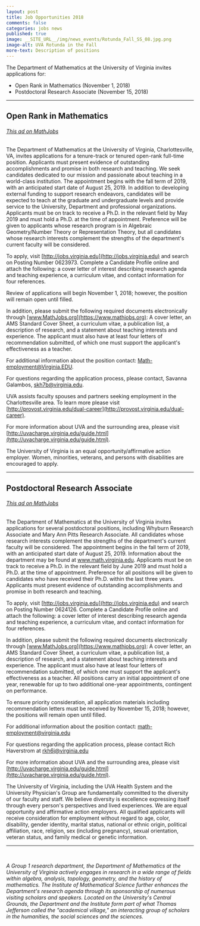 ```yaml
---
layout: post
title: Job Opportunities 2018
comments: false
categories: jobs news 
published: true
image: __SITE_URL__/img/news_events/Rotunda_Fall_SS_08.jpg.png
image-alt: UVA Rotunda in the Fall
more-text: Description of positions
---
```


The Department of Mathematics at the University of Virginia invites applications for: 

- Open Rank in Mathematics (November 1, 2018)
- Postdoctoral Research Associate (November 15, 2018)

<!--more-->

---

## Open Rank in Mathematics

###### [This ad on MathJobs](https://www.mathjobs.org/jobs/jobs/12466)

The Department of Mathematics at the University of Virginia, Charlottesville, VA, invites applications for a tenure-track or tenured open-rank full-time position. Applicants must present evidence of outstanding accomplishments and promise in both research and teaching. We seek candidates dedicated to our mission and passionate about teaching in a world-class institution. The appointment begins with the fall term of 2019, with an anticipated start date of August 25, 2019.
In addition to developing external funding to support research endeavors, candidates will be expected to teach at the graduate and undergraduate levels and provide service to the University, Department and professional organizations. Applicants must be on track to receive a Ph.D. in the relevant field by May 2019 and must hold a Ph.D. at the time of appointment. Preference will be given to applicants whose research program is in Algebraic Geometry/Number Theory or Representation Theory, but all candidates whose research interests complement the strengths of the department's current faculty will be considered.

To apply, visit [http://jobs.virginia.edu](http://jobs.virginia.edu) and search on Posting Number 0623973. Complete a Candidate Profile online and attach the following: a cover letter of interest describing research agenda and teaching experience, a curriculum vitae, and contact information for four references.

Review of applications will begin November 1, 2018; however, the position will remain open until filled.

In addition, please submit the following required documents electronically through [www.MathJobs.org](https://www.mathjobs.org): A cover letter, an AMS Standard Cover Sheet, a curriculum vitae, a publication list, a description of research, and a statement about teaching interests and experience. The applicant must also have at least four letters of recommendation submitted, of which one must support the applicant's effectiveness as a teacher.

For additional information about the position contact: [Math-employment@Virginia.EDU](mailto:Math-employment@Virginia.EDU).

For questions regarding the application process, please contact, Savanna Galambos, [skh7b@virginia.edu](mailto:skh7b@virginia.edu).

UVA assists faculty spouses and partners seeking employment in the Charlottesville area. To learn more please visit [http://provost.virginia.edu/dual-career](http://provost.virginia.edu/dual-career).

For more information about UVA and the surrounding area, please visit [http://uvacharge.virginia.edu/guide.html](http://uvacharge.virginia.edu/guide.html).

The University of Virginia is an equal opportunity/affirmative action employer. Women, minorities, veterans, and persons with disabilities are encouraged to apply.

---

## Postdoctoral Research Associate

###### [This ad on MathJobs](https://www.mathjobs.org/jobs/jobs/12731)

The Department of Mathematics at the University of Virginia invites applications for several postdoctoral positions, including Whyburn Research Associate and Mary Ann Pitts Research Associate. All candidates whose research interests complement the strengths of the department's current faculty will be considered. The appointment begins in the fall term of 2019, with an anticipated start date of August 25, 2019. Information about the department may be found at www.math.virginia.edu.
Applicants must be on track to receive a Ph.D. in the relevant field by June 2019 and must hold a Ph.D. at the time of appointment. Preference for all positions will be given to candidates who have received their Ph.D. within the last three years. Applicants must present evidence of outstanding accomplishments and promise in both research and teaching.

To apply, visit [http://jobs.virginia.edu](http://jobs.virginia.edu) and search on Posting Number 0624126. Complete a Candidate Profile online and attach the following: a cover letter of interest describing research agenda and teaching experience, a curriculum vitae, and contact information for four references.

In addition, please submit the following required documents electronically through [www.MathJobs.org](https://www.mathjobs.org): A cover letter, an AMS Standard Cover Sheet, a curriculum vitae, a publication list, a description of research, and a statement about teaching interests and experience. The applicant must also have at least four letters of recommendation submitted, of which one must support the applicant's effectiveness as a teacher. All positions carry an initial appointment of one year, renewable for up to two additional one-year appointments, contingent on performance.

To ensure priority consideration, all application materials including recommendation letters must be received by November 15, 2018; however, the positions will remain open until filled.

For additional information about the position contact: [math-employment@virginia.edu](mailto:math-employment@virginia.edu)

For questions regarding the application process, please contact Rich Haverstrom at [rkh6j@virginia.edu](mailto:rkh6j@virginia.edu)

For more information about UVA and the surrounding area, please visit [http://uvacharge.virginia.edu/guide.html](http://uvacharge.virginia.edu/guide.html).

The University of Virginia, including the UVA Health System and the University Physician's Group are fundamentally committed to the diversity of our faculty and staff. We believe diversity is excellence expressing itself through every person's perspectives and lived experiences. We are equal opportunity and affirmative action employers. All qualified applicants will receive consideration for employment without regard to age, color, disability, gender identity, marital status, national or ethnic origin, political affiliation, race, religion, sex (including pregnancy), sexual orientation, veteran status, and family medical or genetic information.

---

<br>

*A Group 1 research department, the Department of Mathematics at the University of Virginia actively engages in research in a wide range of fields within algebra, analysis, topology, geometry, and the history of mathematics. The Institute of Mathematical Science further enhances the Department's research agenda through its sponsorship of numerous visiting scholars and speakers. Located on the University's Central Grounds, the Department and the Institute form part of what Thomas Jefferson called the "academical village," an interacting group of scholars in the humanities, the social sciences and the sciences.*
